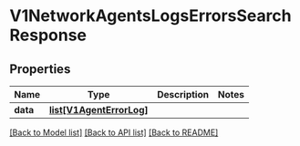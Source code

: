 # V1NetworkAgentsLogsErrorsSearchResponse

## Properties
Name | Type | Description | Notes
------------ | ------------- | ------------- | -------------
**data** | [**list[V1AgentErrorLog]**](V1AgentErrorLog.md) |  | 

[[Back to Model list]](../README.md#documentation-for-models) [[Back to API list]](../README.md#documentation-for-api-endpoints) [[Back to README]](../README.md)

